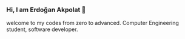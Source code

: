 ### Hi, I am Erdoğan Akpolat  👋
welcome to my codes from zero to advanced.
Computer Engineering student, software developer.



